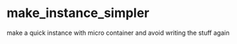 make_instance_simpler
=====================

make a quick instance with micro container and avoid writing the stuff again
